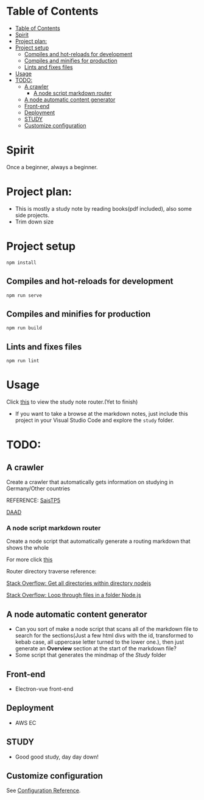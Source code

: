 # Table of Contents
- [Table of Contents](#table-of-contents)
- [Spirit](#spirit)
- [Project plan:](#project-plan)
- [Project setup](#project-setup)
  - [Compiles and hot-reloads for development](#compiles-and-hot-reloads-for-development)
  - [Compiles and minifies for production](#compiles-and-minifies-for-production)
  - [Lints and fixes files](#lints-and-fixes-files)
- [Usage](#usage)
- [TODO:](#todo)
  - [A crawler](#a-crawler)
    - [A node script markdown router](#a-node-script-markdown-router)
  - [A node automatic content generator](#a-node-automatic-content-generator)
  - [Front-end](#front-end)
  - [Deployment](#deployment)
  - [STUDY](#study)
  - [Customize configuration](#customize-configuration)
# Spirit
Once a beginner, always a beginner.

# Project plan:
- This is mostly a study note by reading books(pdf included), also some side projects.
- Trim down size
# Project setup
```
npm install
```

## Compiles and hot-reloads for development
```
npm run serve
```

## Compiles and minifies for production
```
npm run build
```

## Lints and fixes files
```
npm run lint
```

# Usage
Click [this](./study/router.md) to view the study note router.(Yet to finish)

- If you want to take a browse at the markdown notes, just include this project in your Visual Studio Code and explore the ```study``` folder.


# TODO:
## A crawler
Create a crawler that automatically gets information on studying in Germany/Other countries

REFERENCE:
[SaisTP5](https://github.com/BugAngel/SaisTP5)

[DAAD](https://www.daad.de/en/)

### A node script markdown router
Create a node script that automatically generate a routing markdown that shows the whole 

For more click [this](./util/README.md)

Router directory traverse reference:

[Stack Overflow: Get all directories within directory nodejs](https://stackoverflow.com/questions/18112204/get-all-directories-within-directory-nodejs/24594123https://stackoverflow.com/questions/18112204/get-all-directories-within-directory-nodejs/24594123)

[Stack Overflow: Loop through files in a folder Node.js](https://stackoverflow.com/questions/32511789/looping-through-files-in-a-folder-node-js)

## A node automatic content generator
- Can you sort of make a node script that scans all of the markdown file to search for the sections(Just a few html divs with the id, transformed to kebab case, all uppercase letter turned to the lower one.), then just generate an **Overview** section at the start of the markdown file?
- Some script that generates the mindmap of the *Study* folder
## Front-end
- Electron-vue front-end

## Deployment
- AWS EC

## STUDY
- Good good study, day day down!

## Customize configuration
See [Configuration Reference](https://cli.vuejs.org/config/).
